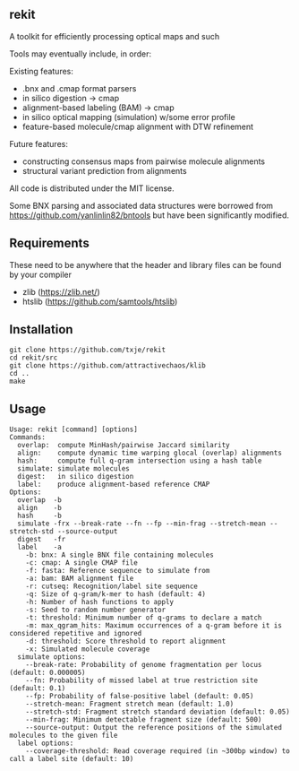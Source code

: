 rekit
-----
A toolkit for efficiently processing optical maps and such


Tools may eventually include, in order:

Existing features:
  * .bnx and .cmap format parsers
  * in silico digestion -> cmap
  * alignment-based labeling (BAM) -> cmap
  * in silico optical mapping (simulation) w/some error profile
  * feature-based molecule/cmap alignment with DTW refinement

Future features:
  * constructing consensus maps from pairwise molecule alignments
  * structural variant prediction from alignments

All code is distributed under the MIT license.

Some BNX parsing and associated data structures were borrowed from https://github.com/yanlinlin82/bntools
but have been significantly modified.

Requirements
------------

These need to be anywhere that the header and library files can be found by your compiler

  * zlib (https://zlib.net/)
  * htslib (https://github.com/samtools/htslib)

Installation
------------

    git clone https://github.com/txje/rekit
    cd rekit/src
    git clone https://github.com/attractivechaos/klib
    cd ..
    make


Usage
-----

    Usage: rekit [command] [options]
    Commands:
      overlap:  compute MinHash/pairwise Jaccard similarity
      align:    compute dynamic time warping glocal (overlap) alignments
      hash:     compute full q-gram intersection using a hash table
      simulate: simulate molecules
      digest:   in silico digestion
      label:    produce alignment-based reference CMAP
    Options:
      overlap  -b
      align    -b
      hash     -b
      simulate -frx --break-rate --fn --fp --min-frag --stretch-mean --stretch-std --source-output
      digest   -fr
      label    -a
        -b: bnx: A single BNX file containing molecules
        -c: cmap: A single CMAP file
        -f: fasta: Reference sequence to simulate from
        -a: bam: BAM alignment file
        -r: cutseq: Recognition/label site sequence
        -q: Size of q-gram/k-mer to hash (default: 4)
        -h: Number of hash functions to apply
        -s: Seed to random number generator
        -t: threshold: Minimum number of q-grams to declare a match
        -m: max_qgram_hits: Maximum occurrences of a q-gram before it is considered repetitive and ignored
        -d: threshold: Score threshold to report alignment
        -x: Simulated molecule coverage
      simulate options:
        --break-rate: Probability of genome fragmentation per locus (default: 0.000005)
        --fn: Probability of missed label at true restriction site (default: 0.1)
        --fp: Probability of false-positive label (default: 0.05)
        --stretch-mean: Fragment stretch mean (default: 1.0)
        --stretch-std: Fragment stretch standard deviation (default: 0.05)
        --min-frag: Minimum detectable fragment size (default: 500)
        --source-output: Output the reference positions of the simulated molecules to the given file
      label options:
        --coverage-threshold: Read coverage required (in ~300bp window) to call a label site (default: 10)

